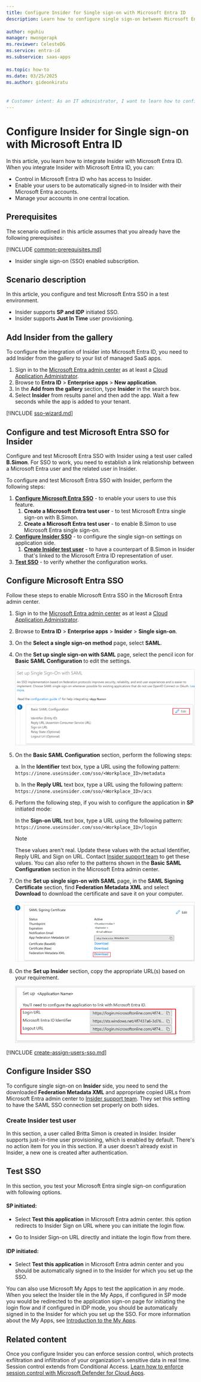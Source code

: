 ```yaml
---
title: Configure Insider for Single sign-on with Microsoft Entra ID
description: Learn how to configure single sign-on between Microsoft Entra ID and Insider.

author: nguhiu
manager: mwongerapk
ms.reviewer: CelesteDG
ms.service: entra-id
ms.subservice: saas-apps

ms.topic: how-to
ms.date: 03/25/2025
ms.author: gideonkiratu


# Customer intent: As an IT administrator, I want to learn how to configure single sign-on between Microsoft Entra ID and Insider so that I can control who has access to Insider, enable automatic sign-in with Microsoft Entra accounts, and manage my accounts in one central location.
---
```


# Configure Insider for Single sign-on with Microsoft Entra ID

In this article,  you learn how to integrate Insider with Microsoft Entra ID. When you integrate Insider with Microsoft Entra ID, you can:

* Control in Microsoft Entra ID who has access to Insider.
* Enable your users to be automatically signed-in to Insider with their Microsoft Entra accounts.
* Manage your accounts in one central location.

## Prerequisites

The scenario outlined in this article assumes that you already have the following prerequisites:

[!INCLUDE [common-prerequisites.md](~/identity/saas-apps/includes/common-prerequisites.md)]
* Insider single sign-on (SSO) enabled subscription.

## Scenario description

In this article,  you configure and test Microsoft Entra SSO in a test environment.

* Insider supports **SP and IDP** initiated SSO.
* Insider supports **Just In Time** user provisioning.

## Add Insider from the gallery

To configure the integration of Insider into Microsoft Entra ID, you need to add Insider from the gallery to your list of managed SaaS apps.

1. Sign in to the [Microsoft Entra admin center](https://entra.microsoft.com) as at least a [Cloud Application Administrator](~/identity/role-based-access-control/permissions-reference.md#cloud-application-administrator).
1. Browse to **Entra ID** > **Enterprise apps** > **New application**.
1. In the **Add from the gallery** section, type **Insider** in the search box.
1. Select **Insider** from results panel and then add the app. Wait a few seconds while the app is added to your tenant.

[!INCLUDE [sso-wizard.md](~/identity/saas-apps/includes/sso-wizard.md)]

## Configure and test Microsoft Entra SSO for Insider

Configure and test Microsoft Entra SSO with Insider using a test user called **B.Simon**. For SSO to work, you need to establish a link relationship between a Microsoft Entra user and the related user in Insider.

To configure and test Microsoft Entra SSO with Insider, perform the following steps:

1. **[Configure Microsoft Entra SSO](#configure-microsoft-entra-sso)** - to enable your users to use this feature.
    1. **Create a Microsoft Entra test user** - to test Microsoft Entra single sign-on with B.Simon.
    1. **Create a Microsoft Entra test user** - to enable B.Simon to use Microsoft Entra single sign-on.
1. **[Configure Insider SSO](#configure-insider-sso)** - to configure the single sign-on settings on application side.
    1. **[Create Insider test user](#create-insider-test-user)** - to have a counterpart of B.Simon in Insider that's linked to the Microsoft Entra ID representation of user.
1. **[Test SSO](#test-sso)** - to verify whether the configuration works.

## Configure Microsoft Entra SSO

Follow these steps to enable Microsoft Entra SSO in the Microsoft Entra admin center.

1. Sign in to the [Microsoft Entra admin center](https://entra.microsoft.com) as at least a [Cloud Application Administrator](~/identity/role-based-access-control/permissions-reference.md#cloud-application-administrator).
1. Browse to **Entra ID** > **Enterprise apps** > **Insider** > **Single sign-on**.
1. On the **Select a single sign-on method** page, select **SAML**.
1. On the **Set up single sign-on with SAML** page, select the pencil icon for **Basic SAML Configuration** to edit the settings.

   ![Screenshot shows how to edit Basic SAML Configuration.](common/edit-urls.png "Basic Configuration")

1. On the **Basic SAML Configuration** section, perform the following steps:

    a. In the **Identifier** text box, type a URL using the following pattern:
    `https://inone.useinsider.com/sso/<Workplace_ID>/metadata`

    b. In the **Reply URL** text box, type a URL using the following pattern:
    `https://inone.useinsider.com/sso/<Workplace_ID>/acs`

1. Perform the following step, if you wish to configure the application in **SP** initiated mode:

    In the **Sign-on URL** text box, type a URL using the following pattern:
    `https://inone.useinsider.com/sso/<Workplace_ID>/login`

	> [!NOTE]
	> These values aren't real. Update these values with the actual Identifier, Reply URL and Sign on URL. Contact [Insider support team](mailto:bytemasters@useinsider.com) to get these values. You can also refer to the patterns shown in the **Basic SAML Configuration** section in the Microsoft Entra admin center.

1. On the **Set up single sign-on with SAML** page, in the **SAML Signing Certificate** section, find **Federation Metadata XML** and select **Download** to download the certificate and save it on your computer.

	![Screenshot shows the Certificate download link.](common/metadataxml.png "Certificate")

1. On the **Set up Insider** section, copy the appropriate URL(s) based on your requirement.

	![Screenshot shows to copy configuration URLs.](common/copy-configuration-urls.png "Metadata")

[!INCLUDE [create-assign-users-sso.md](~/identity/saas-apps/includes/create-assign-users-sso.md)]

## Configure Insider SSO

To configure single sign-on on **Insider** side, you need to send the downloaded **Federation Metadata XML** and appropriate copied URLs from Microsoft Entra admin center to [Insider support team](mailto:bytemasters@useinsider.com). They set this setting to have the SAML SSO connection set properly on both sides.

### Create Insider test user

In this section, a user called Britta Simon is created in Insider. Insider supports just-in-time user provisioning, which is enabled by default. There's no action item for you in this section. If a user doesn't already exist in Insider, a new one is created after authentication.

## Test SSO 

In this section, you test your Microsoft Entra single sign-on configuration with following options.
 
#### SP initiated:
 
* Select **Test this application** in Microsoft Entra admin center. this option redirects to Insider Sign on URL where you can initiate the login flow.  
 
* Go to Insider Sign-on URL directly and initiate the login flow from there.
 
#### IDP initiated:
 
* Select **Test this application** in Microsoft Entra admin center and you should be automatically signed in to the Insider for which you set up the SSO.
 
You can also use Microsoft My Apps to test the application in any mode. When you select the Insider tile in the My Apps, if configured in SP mode you would be redirected to the application sign-on page for initiating the login flow and if configured in IDP mode, you should be automatically signed in to the Insider for which you set up the SSO. For more information about the My Apps, see [Introduction to the My Apps](https://support.microsoft.com/account-billing/sign-in-and-start-apps-from-the-my-apps-portal-2f3b1bae-0e5a-4a86-a33e-876fbd2a4510).

## Related content

Once you configure Insider you can enforce session control, which protects exfiltration and infiltration of your organization's sensitive data in real time. Session control extends from Conditional Access. [Learn how to enforce session control with Microsoft Defender for Cloud Apps](/cloud-app-security/proxy-deployment-any-app).